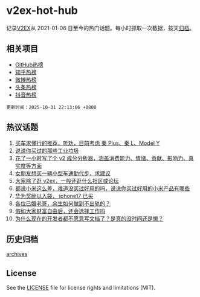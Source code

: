 # v2ex-hot-hub

 记录[V2EX](https://www.v2ex.com/)从 2021-01-06 日至今的热门话题。每小时抓取一次数据，按天[归档](archives)。
 
 ## 相关项目

- [GitHub热榜](https://github.com/lonnyzhang423/github-hot-hub)
- [知乎热榜](https://github.com/lonnyzhang423/zhihu-hot-hub)
- [微博热榜](https://github.com/lonnyzhang423/weibo-hot-hub)
- [头条热榜](https://github.com/lonnyzhang423/toutiao-hot-hub)
- [抖音热榜](https://github.com/lonnyzhang423/douyin-hot-hub)


 `更新时间：2025-10-31 22:13:06 +0800`

## 热议话题

1. [买车求懂行的推荐，听劝，目前考虑 秦 Plus、秦 L、Model Y](https://www.v2ex.com/t/1169581)
1. [说说你买过的那些工业垃圾](https://www.v2ex.com/t/1169574)
1. [花了一小时写了个 v2 成分分析器，涵盖消费能力、情绪、贡献、影响力、真实度等方面](https://www.v2ex.com/t/1169590)
1. [女朋友想买一辆小型车通勤代步，求建议](https://www.v2ex.com/t/1169573)
1. [大家除了逛 v2ex，一般还逛什么社区或论坛](https://www.v2ex.com/t/1169584)
1. [都说小米这么差，难道没买过好用的吗，说说你买过好用的小米产品有哪些](https://www.v2ex.com/t/1169725)
1. [华为奖励以入袋， iphone17 已买](https://www.v2ex.com/t/1169592)
1. [各位已婚老哥，余生如何做到不出轨的？](https://www.v2ex.com/t/1169696)
1. [假如大家财富自由后，还会选择工作吗](https://www.v2ex.com/t/1169585)
1. [为什么现在的开发者都不愿意写文档了？是真的没时间还是懒？](https://www.v2ex.com/t/1169550)

## 历史归档

[archives](archives)

## License

See the [LICENSE](LICENSE) file for license rights and limitations (MIT).
